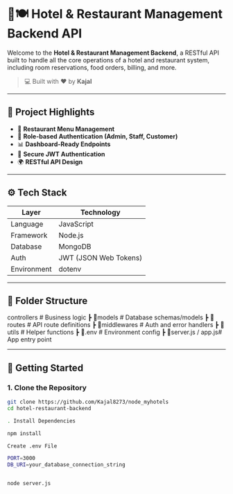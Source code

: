 # 🏨🍽️ Hotel & Restaurant Management Backend API

Welcome to the **Hotel & Restaurant Management Backend**, a RESTful API built to handle all the core operations of a hotel and restaurant system, including room reservations, food orders, billing, and more.

> 💻 Built with ❤️ by **Kajal**

---

## 📌 Project Highlights

- 🍴 **Restaurant Menu Management**
- 👥 **Role-based Authentication (Admin, Staff, Customer)**
- 📊 **Dashboard-Ready Endpoints**
- 🔐 **Secure JWT Authentication**
- 🌍 **RESTful API Design**

---

## ⚙️ Tech Stack

| Layer        | Technology               |
|--------------|--------------------------|
| Language     | JavaScript               |
| Framework    | Node.js                  |
| Database     | MongoDB                  |
| Auth         | JWT (JSON Web Tokens)    |
| Environment  | dotenv                   |

---

## 📁 Folder Structure

controllers # Business logic
┣ 📂models # Database schemas/models
┣ 📂routes # API route definitions
┣ 📂middlewares # Auth and error handlers
┣ 📂utils # Helper functions
┣ 📜.env # Environment config
┣ 📜server.js / app.js# App entry point



---

## 🚀 Getting Started

### 1. Clone the Repository

```bash
git clone https://github.com/Kajal8273/node_myhotels
cd hotel-restaurant-backend

. Install Dependencies

npm install

Create .env File

PORT=3000
DB_URI=your_database_connection_string


node server.js


